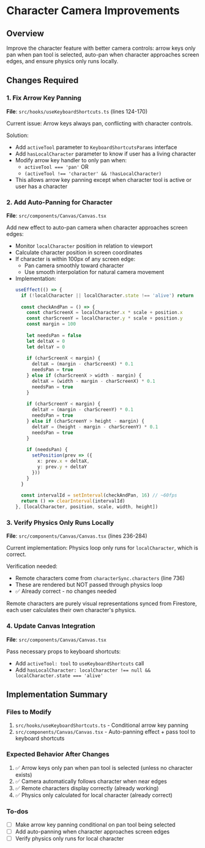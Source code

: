 <!-- 00b9ad6f-63ad-43f1-b5a0-d2737b2d3663 08d3b6ec-a47d-47bf-a008-b1a449009219 -->
# Character Camera Improvements

## Overview

Improve the character feature with better camera controls: arrow keys only pan when pan tool is selected, auto-pan when character approaches screen edges, and ensure physics only runs locally.

## Changes Required

### 1. Fix Arrow Key Panning

**File**: `src/hooks/useKeyboardShortcuts.ts` (lines 124-170)

Current issue: Arrow keys always pan, conflicting with character controls.

Solution:

- Add `activeTool` parameter to `KeyboardShortcutsParams` interface
- Add `hasLocalCharacter` parameter to know if user has a living character
- Modify arrow key handler to only pan when:
  - `activeTool === 'pan'` OR
  - `(activeTool !== 'character' && !hasLocalCharacter)`
- This allows arrow key panning except when character tool is active or user has a character

### 2. Add Auto-Panning for Character

**File**: `src/components/Canvas/Canvas.tsx`

Add new effect to auto-pan camera when character approaches screen edges:

- Monitor `localCharacter` position in relation to viewport
- Calculate character position in screen coordinates
- If character is within 100px of any screen edge:
  - Pan camera smoothly toward character
  - Use smooth interpolation for natural camera movement
- Implementation:
  ```typescript
  useEffect(() => {
    if (!localCharacter || localCharacter.state !== 'alive') return
    
    const checkAndPan = () => {
      const charScreenX = localCharacter.x * scale + position.x
      const charScreenY = localCharacter.y * scale + position.y
      const margin = 100
      
      let needsPan = false
      let deltaX = 0
      let deltaY = 0
      
      if (charScreenX < margin) {
        deltaX = (margin - charScreenX) * 0.1
        needsPan = true
      } else if (charScreenX > width - margin) {
        deltaX = (width - margin - charScreenX) * 0.1
        needsPan = true
      }
      
      if (charScreenY < margin) {
        deltaY = (margin - charScreenY) * 0.1
        needsPan = true
      } else if (charScreenY > height - margin) {
        deltaY = (height - margin - charScreenY) * 0.1
        needsPan = true
      }
      
      if (needsPan) {
        setPosition(prev => ({
          x: prev.x + deltaX,
          y: prev.y + deltaY
        }))
      }
    }
    
    const intervalId = setInterval(checkAndPan, 16) // ~60fps
    return () => clearInterval(intervalId)
  }, [localCharacter, position, scale, width, height])
  ```


### 3. Verify Physics Only Runs Locally

**File**: `src/components/Canvas/Canvas.tsx` (lines 236-284)

Current implementation: Physics loop only runs for `localCharacter`, which is correct.

Verification needed:

- Remote characters come from `characterSync.characters` (line 736)
- These are rendered but NOT passed through physics loop
- ✅ Already correct - no changes needed

Remote characters are purely visual representations synced from Firestore, each user calculates their own character's physics.

### 4. Update Canvas Integration

**File**: `src/components/Canvas/Canvas.tsx`

Pass necessary props to keyboard shortcuts:

- Add `activeTool: tool` to `useKeyboardShortcuts` call
- Add `hasLocalCharacter: localCharacter !== null && localCharacter.state === 'alive'`

## Implementation Summary

### Files to Modify

1. `src/hooks/useKeyboardShortcuts.ts` - Conditional arrow key panning
2. `src/components/Canvas/Canvas.tsx` - Auto-panning effect + pass tool to keyboard shortcuts

### Expected Behavior After Changes

1. ✅ Arrow keys only pan when pan tool is selected (unless no character exists)
2. ✅ Camera automatically follows character when near edges
3. ✅ Remote characters display correctly (already working)
4. ✅ Physics only calculated for local character (already correct)

### To-dos

- [ ] Make arrow key panning conditional on pan tool being selected
- [ ] Add auto-panning when character approaches screen edges
- [ ] Verify physics only runs for local character